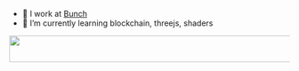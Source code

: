 <!--
**march213/march213** is a ✨ _special_ ✨ repository because its `README.md` (this file) appears on your GitHub profile.

Here are some ideas to get you started:

- 🔭 I’m currently working on ...
- 🌱 I’m currently learning ...
- 👯 I’m looking to collaborate on ...
- 🤔 I’m looking for help with ...
- 💬 Ask me about ...
- 📫 How to reach me: ...
- 😄 Pronouns: ...
- ⚡ Fun fact: ...
-->

- 🔭 I work at <a href="https://bunch.live/" target="_blank" rel="noopener noreferrer">Bunch</a>
- 🌱 I’m currently learning blockchain, threejs, shaders


<div>
  <img src="https://spotify-playing-now-readme-five.vercel.app/api/now-playing" width="540" height="48">
</div>
